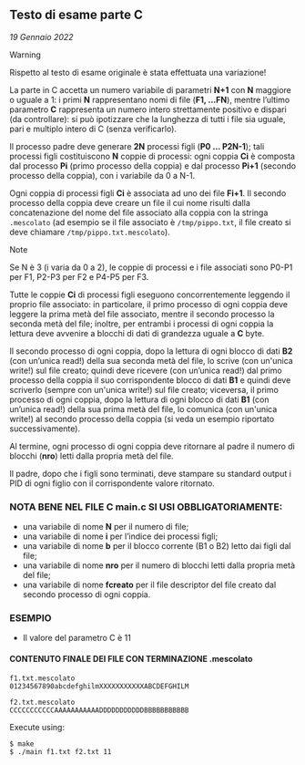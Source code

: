 ## Testo di esame parte C
*19 Gennaio 2022*

>[!WARNING]
>Rispetto al testo di esame originale è stata effettuata una variazione!

La parte in C accetta un numero variabile di parametri **N+1** con **N** maggiore o uguale a 1: i primi **N** rappresentano nomi di file (**F1, …FN**), mentre l’ultimo parametro **C** rappresenta un numero intero strettamente positivo e dispari (da controllare): si può ipotizzare che la lunghezza di tutti i file sia uguale, pari e multiplo intero di C (senza verificarlo).

Il processo padre deve generare **2N** processi figli (**P0 … P2N-1**); tali processi figli costituiscono **N** coppie di processi: ogni coppia **Ci** è composta dal processo **Pi** (primo processo della coppia) e dal processo **Pi+1** (secondo processo della coppia), con i variabile da 0 a N-1.

Ogni coppia di processi figli **Ci** è associata ad uno dei file **Fi+1**. Il secondo processo della coppia deve creare un file il cui nome risulti dalla concatenazione del nome del file associato alla coppia con la stringa `.mescolato` (ad esempio se il file associato è `/tmp/pippo.txt`, il file creato si deve chiamare `/tmp/pippo.txt.mescolato`).

>[!NOTE]
>Se N è 3 (i varia da 0 a 2), le coppie di processi e i file associati sono P0-P1 per F1, P2-P3 per F2 e P4-P5 per F3.

Tutte le coppie **Ci** di processi figli eseguono concorrentemente leggendo il proprio file associato: in particolare, il primo processo di ogni coppia deve leggere la prima metà del file associato, mentre il secondo processo la seconda metà del file; inoltre, per entrambi i processi di ogni coppia la lettura deve avvenire a blocchi di dati di grandezza uguale a **C** byte.

Il secondo processo di ogni coppia, dopo la lettura di ogni blocco di dati **B2** (con un’unica read!) della sua seconda metà del file, lo scrive (con un'unica write!) sul file creato; quindi deve ricevere (con un’unica read!) dal primo processo della coppia il suo corrispondente blocco di dati **B1** e quindi deve scriverlo (sempre con un'unica write!) sul file creato; viceversa, il primo processo di ogni coppia, dopo la lettura di ogni blocco di dati **B1** (con un’unica read!) della sua prima metà del file, lo comunica (con un'unica write!) al secondo processo della coppia (si veda un esempio riportato successivamente).

Al termine, ogni processo di ogni coppia deve ritornare al padre il numero di blocchi (**nro**) letti dalla propria metà del file.

Il padre, dopo che i figli sono terminati, deve stampare su standard output i PID di ogni figlio con il corrispondente valore ritornato.

### NOTA BENE NEL FILE C main.c SI USI OBBLIGATORIAMENTE:
- una variabile di nome **N** per il numero di file;
- una variabile di nome **i** per l’indice dei processi figli;
- una variabile di nome **b** per il blocco corrente (B1 o B2) letto dai figli dal file;
- una variabile di nome **nro** per il numero di blocchi letti dalla propria metà del file;
- una variabile di nome **fcreato** per il file descriptor del file creato dal secondo processo di ogni coppia.

### ESEMPIO

* Il valore del parametro C è 11

#### CONTENUTO FINALE DEI FILE CON TERMINAZIONE .mescolato

```
f1.txt.mescolato
01234567890abcdefghilmXXXXXXXXXXXABCDEFGHILM

f2.txt.mescolato
CCCCCCCCCCCAAAAAAAAAAADDDDDDDDDDDBBBBBBBBBBB
```

Execute using:
```console
$ make
$ ./main f1.txt f2.txt 11
```